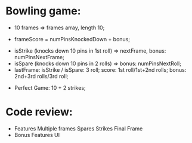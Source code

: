 # Bowling game:

* 10 frames => frames array, length 10;
<!-- * 10 pins; -->
<!-- * in each frame: roll * 2; -->

* frameScore = numPinsKnockedDown + bonus;
<!-- * after each frame: reset 10 pins; -->

* isStrike (knocks down 10 pins in 1st roll) => nextFrame, bonus: numPinsNextFrame;
* isSpare (knocks down 10 pins in 2 rolls) => bonus: numPinsNextRoll;
* lastFrame: isStrike / isSpare: 3 roll; score: 1st roll/1st+2nd rolls; bonus: 2nd+3rd rolls/3rd roll;

<!-- * Gutter Game: 20 zero scores; -->

* Perfect Game: 10 + 2 strikes;

# Code review:

* Features
   <!-- Gutter game -->
   <!-- One frame -->
   Multiple frames
   Spares
   Strikes
   Final Frame
* Bonus Features
   UI
